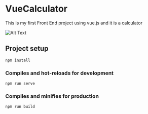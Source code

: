 # VueCalculator
This is my first Front End project using vue.js and it is a calculator 

![Alt Text](https://media.giphy.com/media/lOIg4RbVJzqYhlNsK3/giphy.gif)

## Project setup
```
npm install
```

### Compiles and hot-reloads for development
```
npm run serve
```

### Compiles and minifies for production
```
npm run build
```

